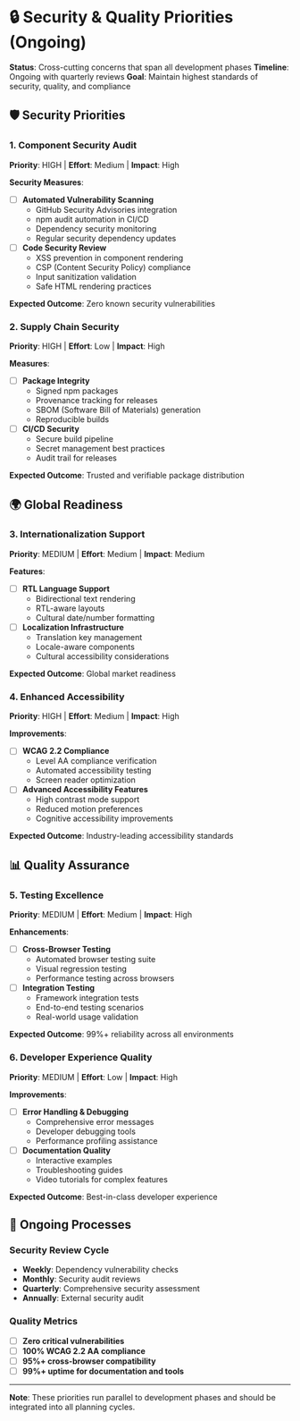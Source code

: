 # 🔒 Security & Quality Priorities (Ongoing)

**Status**: Cross-cutting concerns that span all development phases
**Timeline**: Ongoing with quarterly reviews
**Goal**: Maintain highest standards of security, quality, and compliance

## 🛡️ **Security Priorities**

### 1. Component Security Audit
**Priority**: HIGH | **Effort**: Medium | **Impact**: High

**Security Measures**:
- [ ] **Automated Vulnerability Scanning**
  - GitHub Security Advisories integration
  - npm audit automation in CI/CD
  - Dependency security monitoring
  - Regular security dependency updates
- [ ] **Code Security Review**
  - XSS prevention in component rendering
  - CSP (Content Security Policy) compliance
  - Input sanitization validation
  - Safe HTML rendering practices

**Expected Outcome**: Zero known security vulnerabilities

### 2. Supply Chain Security
**Priority**: HIGH | **Effort**: Low | **Impact**: High

**Measures**:
- [ ] **Package Integrity**
  - Signed npm packages
  - Provenance tracking for releases
  - SBOM (Software Bill of Materials) generation
  - Reproducible builds
- [ ] **CI/CD Security**
  - Secure build pipeline
  - Secret management best practices
  - Audit trail for releases

**Expected Outcome**: Trusted and verifiable package distribution

## 🌍 **Global Readiness**

### 3. Internationalization Support
**Priority**: MEDIUM | **Effort**: Medium | **Impact**: Medium

**Features**:
- [ ] **RTL Language Support**
  - Bidirectional text rendering
  - RTL-aware layouts
  - Cultural date/number formatting
- [ ] **Localization Infrastructure**
  - Translation key management
  - Locale-aware components
  - Cultural accessibility considerations

**Expected Outcome**: Global market readiness

### 4. Enhanced Accessibility
**Priority**: HIGH | **Effort**: Medium | **Impact**: High

**Improvements**:
- [ ] **WCAG 2.2 Compliance**
  - Level AA compliance verification
  - Automated accessibility testing
  - Screen reader optimization
- [ ] **Advanced Accessibility Features**
  - High contrast mode support
  - Reduced motion preferences
  - Cognitive accessibility improvements

**Expected Outcome**: Industry-leading accessibility standards

## 📊 **Quality Assurance**

### 5. Testing Excellence
**Priority**: MEDIUM | **Effort**: Medium | **Impact**: High

**Enhancements**:
- [ ] **Cross-Browser Testing**
  - Automated browser testing suite
  - Visual regression testing
  - Performance testing across browsers
- [ ] **Integration Testing**
  - Framework integration tests
  - End-to-end testing scenarios
  - Real-world usage validation

**Expected Outcome**: 99%+ reliability across all environments

### 6. Developer Experience Quality
**Priority**: MEDIUM | **Effort**: Low | **Impact**: High

**Improvements**:
- [ ] **Error Handling & Debugging**
  - Comprehensive error messages
  - Developer debugging tools
  - Performance profiling assistance
- [ ] **Documentation Quality**
  - Interactive examples
  - Troubleshooting guides
  - Video tutorials for complex features

**Expected Outcome**: Best-in-class developer experience

## 🔄 **Ongoing Processes**

### Security Review Cycle
- **Weekly**: Dependency vulnerability checks
- **Monthly**: Security audit reviews
- **Quarterly**: Comprehensive security assessment
- **Annually**: External security audit

### Quality Metrics
- [ ] **Zero critical vulnerabilities**
- [ ] **100% WCAG 2.2 AA compliance**
- [ ] **95%+ cross-browser compatibility**
- [ ] **99%+ uptime for documentation and tools**

---

**Note**: These priorities run parallel to development phases and should be integrated into all planning cycles.